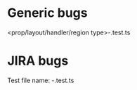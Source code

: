 # Generic bugs
<prop/layout/handler/region type>-<description>.test.ts

# JIRA bugs
Test file name: <jira-key>-<description>.test.ts
